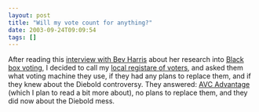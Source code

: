 ```yaml
---
layout: post
title: "Will my vote count for anything?"
date: 2003-09-24T09:09:54
tags: []
---
```


After reading this [interview with Bev Harris][1] about her research into
[Black box voting][2], I decided to call my [local registare of voters][3],
and asked them what voting machine they use, if they had any plans to replace
them, and if they knew about the Diebold controversy. They answered: [ AVC
Advantage][4] (which I plan to read a bit more about), no plans to replace
them, and they did now about the Diebold mess.

   [1]: http://salon.com/tech/feature/2003/09/23/bev_harris/print.html

   [2]: http://www.blackboxvoting.com/

   [3]: http://www.albemarle.org/department.asp?section_id=1827&department=registrar

   [4]: http://www.sequoiavote.com/productguide.php?product=AVC%20Advantage&type=Introduction



